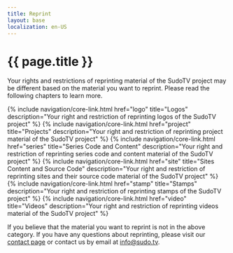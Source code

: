 ```yaml
---
title: Reprint
layout: base
localization: en-US
---
```


# {{ page.title }}

Your rights and restrictions of reprinting material of the SudoTV project may be different based on the material you want to reprint. Please read the following chapters to learn more.

{% include navigation/core-link.html
    href="logo"
    title="Logos"
    description="Your right and restriction of reprinting logos of the SudoTV project"
%}
{% include navigation/core-link.html
    href="project"
    title="Projects"
    description="Your right and restriction of reprinting project material of the SudoTV project"
%}
{% include navigation/core-link.html
    href="series"
    title="Series Code and Content"
    description="Your right and restriction of reprinting series code and content material of the SudoTV project"
%}
{% include navigation/core-link.html
    href="site"
    title="Sites Content and Source Code"
    description="Your right and restriction of reprinting sites and their source code material of the SudoTV project"
%}
{% include navigation/core-link.html
    href="stamp"
    title="Stamps"
    description="Your right and restriction of reprinting stamps of the SudoTV project"
%}
{% include navigation/core-link.html
    href="video"
    title="Videos"
    description="Your right and restriction of reprinting videos material of the SudoTV project"
%}

If you believe that the material you want to reprint is not in the above category. If you have any questions about reprinting, please visit our [contact page](https://sudo.tv/contact) or contact us by email at [info@sudo.tv](mailto://info@sudo.tv).
